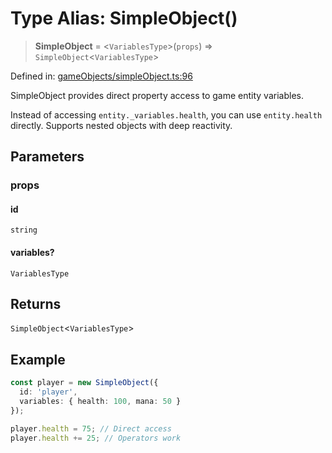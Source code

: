 # Type Alias: SimpleObject()

> **SimpleObject** = \<`VariablesType`\>(`props`) => `SimpleObject`\<`VariablesType`\>

Defined in: [gameObjects/simpleObject.ts:96](https://github.com/laruss/react-text-game/blob/3f24f1ae69cb46d4c796e3e7af2e5d08bb0359c7/packages/core/src/gameObjects/simpleObject.ts#L96)

SimpleObject provides direct property access to game entity variables.

Instead of accessing `entity._variables.health`, you can use `entity.health` directly.
Supports nested objects with deep reactivity.

## Parameters

### props

#### id

`string`

#### variables?

`VariablesType`

## Returns

`SimpleObject`\<`VariablesType`\>

## Example

```typescript
const player = new SimpleObject({
  id: 'player',
  variables: { health: 100, mana: 50 }
});

player.health = 75; // Direct access
player.health += 25; // Operators work
```
